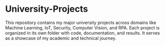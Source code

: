 # University-Projects
This repository contains my major university projects across domains like Machine Learning, IoT, Security, Computer Vision, and RPA. Each project is organized in its own folder with code, documentation, and results. It serves as a showcase of my academic and technical journey.
